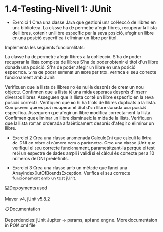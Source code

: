 # 1.4-Testing-Nivell 1: JUnit

- Exercici 1
Crea una classe Java que gestioni una col·lecció de llibres en una biblioteca. La classe ha de permetre afegir llibres, recuperar la llista de llibres, obtenir un llibre específic per la seva posició, afegir un llibre en una posició específica i eliminar un llibre per títol.

Implementa les següents funcionalitats:

La classe ha de permetre afegir llibres a la col·lecció.
S'ha de poder recuperar la llista completa de llibres
S'ha de poder obtenir el títol d'un llibre donada una posició.
S'ha de poder afegir un llibre en una posició específica.
S'ha de poder eliminar un llibre per títol.
Verifica el seu correcte funcionament amb JUnit:

Verifiquen que la llista de llibres no és nul·la després de crear un nou objecte.
Confirmen que la llista té una mida esperada després d'inserir diversos llibres.
Asseguren que la llista conté un llibre específic en la seva posició correcta.
Verifiquen que no hi ha títols de llibres duplicats a la llista.
Comproven que es pot recuperar el títol d'un llibre donada una posició específica.
Asseguren que afegir un llibre modifica correctament la llista.
Confirmen que eliminar un llibre disminueix la mida de la llista.
Verifiquen que la llista roman ordenada alfabèticament després d'afegir o eliminar un llibre.

- Exercici 2
Crea una classe anomenada CalculoDni que calculi la lletra del DNI en rebre el número com a paràmetre.
Crea una classe jUnit que verifiqui el seu correcte funcionament, parametritzant-la perquè el test rebi un espectre de dades ampli i validi si el càlcul és correcte per a 10 números de DNI predefinits.

- Exercici 3
Crea una classe amb un mètode que llanci una ArrayIndexOutOfBoundsException.
Verifica el seu correcte funcionament amb un test jUnit.

💻Deployments used

Maven v4, jUnit v5.8.2


📋Documentation

Dependencies: jUnit Jupiter -> params, api and engine.
More documentaion in POM.xml file
